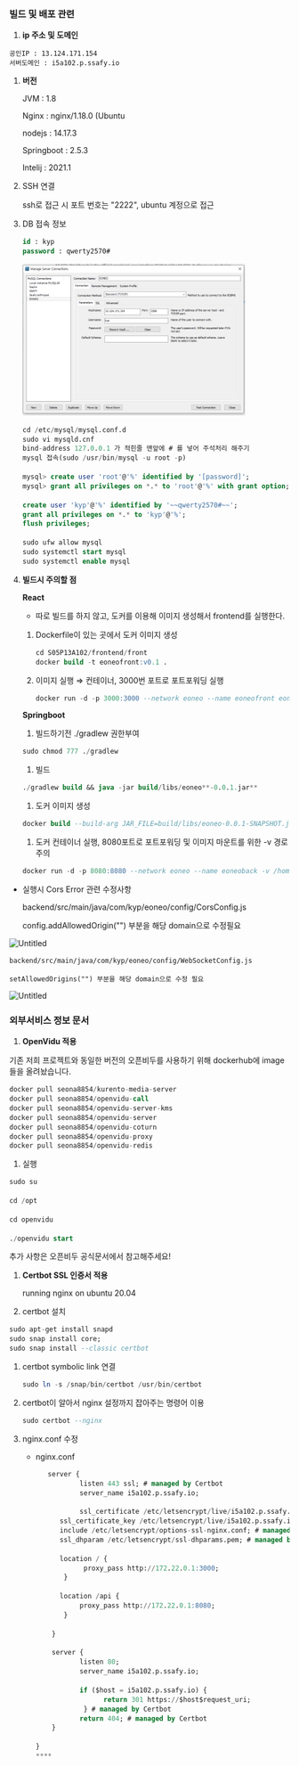 ### 빌드 및 배포 관련

1. **ip 주소 및 도메인**

```
공인IP : 13.124.171.154
서버도메인 : i5a102.p.ssafy.io
```

1. **버전**

   JVM : 1.8

   Nginx : nginx/1.18.0 (Ubuntu

   nodejs : 14.17.3

   Springboot : 2.5.3

   Intelij : 2021.1

1. SSH 연결

   ssh로 접근 시 포트 번호는 "2222", ubuntu 계정으로 접근

1. DB 접속 정보

   ```sql
   id : kyp
   password : qwerty2570#
   ```
   <img src="../images/dbsetting.PNG" width="400px">
   
   ```sql
   cd /etc/mysql/mysql.conf.d
   sudo vi mysqld.cnf
   bind-address 127.0.0.1 가 적힌줄 맨앞에 # 를 넣어 주석처리 해주기
   mysql 접속(sudo /usr/bin/mysql -u root -p)

   mysql> create user 'root'@'%' identified by '[password]';
   mysql> grant all privileges on *.* to 'root'@'%' with grant option;

   create user 'kyp'@'%' identified by '~~qwerty2570#~~';
   grant all privileges on *.* to 'kyp'@'%';
   flush privileges;

   sudo ufw allow mysql
   sudo systemctl start mysql
   sudo systemctl enable mysql
   ```

1. **빌드시 주의할 점**

   **React**

   - 따로 빌드를 하지 않고, 도커를 이용해 이미지 생성해서 frontend를 실행한다.

   1. Dockerfile이 있는 곳에서 도커 이미지 생성

      ```sql
      cd S05P13A102/frontend/front
      docker build -t eoneofront:v0.1 .
      ```

   1. 이미지 실행 ⇒ 컨테이너, 3000번 포트로 포트포워딩 실행

      ```sql
      docker run -d -p 3000:3000 --network eoneo --name eoneofront eoneofront:v0.1
      ```

   **Springboot**

   1. 빌드하기전 ./gradlew 권한부여

   ```sql
   sudo chmod 777 ./gradlew
   ```

   1. 빌드

   ```sql
   ./gradlew build && java -jar build/libs/eoneo**-0.0.1.jar**
   ```

   1. 도커 이미지 생성

   ```sql
   docker build --build-arg JAR_FILE=build/libs/eoneo-0.0.1-SNAPSHOT.jar -t eoneoback:v0.0 .
   ```

   1. 도커 컨테이너 실행, 8080포트로 포트포워딩 및 이미지 마운트를 위한 -v 경로 주의

   ```sql
   docker run -d -p 8080:8080 --network eoneo --name eoneoback -v /home/ubuntu/images:/var/eoneo/images eoneoback:v0.0
   ```

- 실행시 Cors Error 관련 수정사항

  backend/src/main/java/com/kyp/eoneo/config/CorsConfig.js

  config.addAllowedOrigin("") 부분을 해당 domain으로 수정필요

![Untitled](<img src="../images/corsError1.PNG" width="400px">)

    backend/src/main/java/com/kyp/eoneo/config/WebSocketConfig.js

    setAllowedOrigins("") 부분을 해당 domain으로 수정 필요

![Untitled](<img src="../images/corError2.PNG" width="400px">)

### 외부서비스 정보 문서

1. **OpenVidu 적용**

기존 저희 프로젝트와 동일한 버전의 오픈비두를 사용하기 위해 dockerhub에 image들을 올려놨습니다.

```sql
docker pull seona8854/kurento-media-server
docker pull seona8854/openvidu-call
docker pull seona8854/openvidu-server-kms
docker pull seona8854/openvidu-server
docker pull seona8854/openvidu-coturn
docker pull seona8854/openvidu-proxy
docker pull seona8854/openvidu-redis
```

1. 실행

```sql
sudo su

cd /opt

cd openvidu

./openvidu start
```

추가 사항은 오픈비두 공식문서에서 참고해주세요!

[](https://docs.openvidu.io/en/2.19.0/deployment/ce/on-premises/#1-prerequisites)

1. **Certbot SSL 인증서 적용**

   running nginx on ubuntu 20.04

1. certbot 설치

```sql
sudo apt-get install snapd
sudo snap install core;
sudo snap install --classic certbot
```

1. certbot symbolic link 연결

   ```sql
   sudo ln -s /snap/bin/certbot /usr/bin/certbot
   ```

2. certbot이 알아서 nginx 설정까지 잡아주는 명령어 이용

   ```sql
   sudo certbot --nginx
   ```

3. nginx.conf 수정

   - nginx.conf

     ```sql
     	server {
     			listen 443 ssl; # managed by Certbot
     			server_name i5a102.p.ssafy.io;

     			ssl_certificate /etc/letsencrypt/live/i5a102.p.ssafy.io/fullchain.pem; # managed by Certbot
           ssl_certificate_key /etc/letsencrypt/live/i5a102.p.ssafy.io/privkey.pem; # managed by Certbot
           include /etc/letsencrypt/options-ssl-nginx.conf; # managed by Certbot
           ssl_dhparam /etc/letsencrypt/ssl-dhparams.pem; # managed by Certbot

           location / {
                 proxy_pass http://172.22.0.1:3000;
            }

           location /api {
                proxy_pass http://172.22.0.1:8080;
            }

         }

         server {
         	    listen 80;
         	    server_name i5a102.p.ssafy.io;

         	    if ($host = i5a102.p.ssafy.io) {
                      return 301 https://$host$request_uri;
                 } # managed by Certbot
                return 404; # managed by Certbot
         }

     }
     ****
     ```
